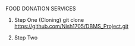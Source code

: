 FOOD DONATION SERVICES

1. Step One (Cloning)
git clone https://github.com/Nish1705/DBMS_Project.git

2. Step Two 